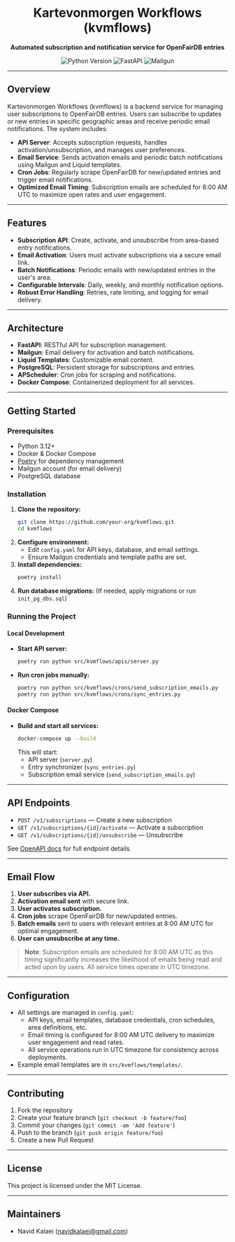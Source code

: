 <div align="center">
  <h1>Kartevonmorgen Workflows (kvmflows)</h1>
  <p><strong>Automated subscription and notification service for OpenFairDB entries</strong></p>
  <img src="https://img.shields.io/badge/python-3.12%2B-blue" alt="Python Version">
  <img src="https://img.shields.io/badge/fastapi-API-green" alt="FastAPI">
  <img src="https://img.shields.io/badge/mailgun-email-orange" alt="Mailgun">
</div>

---

## Overview

Kartevonmorgen Workflows (kvmflows) is a backend service for managing user subscriptions to OpenFairDB entries. Users can subscribe to updates or new entries in specific geographic areas and receive periodic email notifications. The system includes:

- **API Server**: Accepts subscription requests, handles activation/unsubscription, and manages user preferences.
- **Email Service**: Sends activation emails and periodic batch notifications using Mailgun and Liquid templates.
- **Cron Jobs**: Regularly scrape OpenFairDB for new/updated entries and trigger email notifications.
- **Optimized Email Timing**: Subscription emails are scheduled for 8:00 AM UTC to maximize open rates and user engagement.

---

## Features

- **Subscription API**: Create, activate, and unsubscribe from area-based entry notifications.
- **Email Activation**: Users must activate subscriptions via a secure email link.
- **Batch Notifications**: Periodic emails with new/updated entries in the user's area.
- **Configurable Intervals**: Daily, weekly, and monthly notification options.
- **Robust Error Handling**: Retries, rate limiting, and logging for email delivery.

---

## Architecture

- **FastAPI**: RESTful API for subscription management.
- **Mailgun**: Email delivery for activation and batch notifications.
- **Liquid Templates**: Customizable email content.
- **PostgreSQL**: Persistent storage for subscriptions and entries.
- **APScheduler**: Cron jobs for scraping and notifications.
- **Docker Compose**: Containerized deployment for all services.

---

## Getting Started

### Prerequisites

- Python 3.12+
- Docker & Docker Compose
- [Poetry](https://python-poetry.org/) for dependency management
- Mailgun account (for email delivery)
- PostgreSQL database

### Installation

1. **Clone the repository:**
   ```sh
   git clone https://github.com/your-org/kvmflows.git
   cd kvmflows
   ```
2. **Configure environment:**
   - Edit `config.yaml` for API keys, database, and email settings.
   - Ensure Mailgun credentials and template paths are set.
3. **Install dependencies:**
   ```sh
   poetry install
   ```
4. **Run database migrations:**
   (If needed, apply migrations or run `init_pg_dbs.sql`)

### Running the Project

#### Local Development

- **Start API server:**
  ```sh
  poetry run python src/kvmflows/apis/server.py
  ```
- **Run cron jobs manually:**
  ```sh
  poetry run python src/kvmflows/crons/send_subscription_emails.py
  poetry run python src/kvmflows/crons/sync_entries.py
  ```

#### Docker Compose

- **Build and start all services:**
  ```sh
  docker-compose up --build
  ```
  This will start:
  - API server (`server.py`)
  - Entry synchronizer (`sync_entries.py`)
  - Subscription email service (`send_subscription_emails.py`)

---

## API Endpoints

- `POST /v1/subscriptions` — Create a new subscription
- `GET /v1/subscriptions/{id}/activate` — Activate a subscription
- `GET /v1/subscriptions/{id}/unsubscribe` — Unsubscribe

See [OpenAPI docs](config.yaml) for full endpoint details.

---

## Email Flow

1. **User subscribes via API.**
2. **Activation email sent** with secure link.
3. **User activates subscription.**
4. **Cron jobs** scrape OpenFairDB for new/updated entries.
5. **Batch emails** sent to users with relevant entries at 8:00 AM UTC for optimal engagement.
6. **User can unsubscribe at any time.**

> **Note**: Subscription emails are scheduled for 8:00 AM UTC as this timing significantly increases the likelihood of emails being read and acted upon by users. All service times operate in UTC timezone.

---

## Configuration

- All settings are managed in `config.yaml`:
  - API keys, email templates, database credentials, cron schedules, area definitions, etc.
  - Email timing is configured for 8:00 AM UTC delivery to maximize user engagement and read rates.
  - All service operations run in UTC timezone for consistency across deployments.
- Example email templates are in `src/kvmflows/templates/`.

---

## Contributing

1. Fork the repository
2. Create your feature branch (`git checkout -b feature/foo`)
3. Commit your changes (`git commit -am 'Add feature'`)
4. Push to the branch (`git push origin feature/foo`)
5. Create a new Pull Request

---

## License

This project is licensed under the MIT License.

---

## Maintainers

- Navid Kalaei ([navidkalaei@gmail.com](mailto:navidkalaei@gmail.com))
